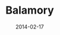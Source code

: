 ---
title: Balamory
layout: post
category: relacje
keywords: rejs, rejs morski, Islandia, 
desc: \"\" Relacja z rejsu Islandia - Wyspy Owcze - Szkocja - Hebrydy - Mann - Irlandia.
img: TODO!!!
date: 2014-02-17
---